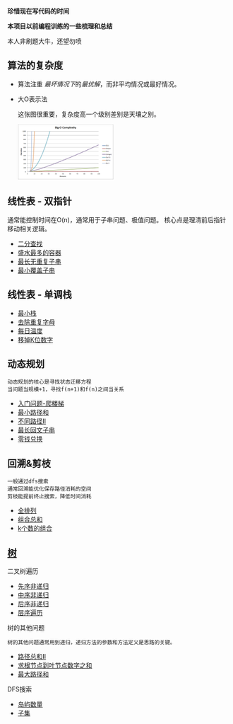 
**珍惜现在写代码的时间**

**本项目以前编程训练的一些梳理和总结**

本人非刷题大牛，还望勿喷

## 算法的复杂度
* 算法注重 *最坏情况下*的*最优解*，而非平均情况或最好情况。
* 大O表示法 

    这张图很重要，复杂度高一个级别差别是天壤之别。
    
    <img width="45%" height="30%" src="https://github.com/RynnLee/rynn-code-master/blob/master/pics/big-o.png"/>

## 线性表 - 双指针
 通常能控制时间在O(n)，通常用于子串问题、极值问题。
 核心点是理清前后指针移动相关逻辑。
 * [二分查找](./topics/二分查找.md) 
 * [盛水最多的容器](./topics/盛水最多的容器.md) 
 * [最长无重复子串](./topics/最长无重复子串.md) 
 * [最小覆盖子串](./topics/最小覆盖子串.md) 
 
## 线性表 - 单调栈
 * [最小栈](./topics/最小栈.md)
 * [去除重复字母](./topics/去除重复字母.md)
 * [每日温度](./topics/每日温度.md)
 * [移掉K位数字](./topics/移掉K位数字.md)
 
 ## 动态规划
    动态规划的核心是寻找状态迁移方程
    当问题当规模+1，寻找f(n+1)和f(n)之间当关系
 * [入门问题-爬楼梯](topics/dp/爬楼梯.md)
 * [最小路径和](./topics/dp/最小路径和.md)
 * [不同路径II](./topics/dp/不同路径II.md)
 * [最长回文子串](./topics/dp/最长回文子串.md)
 * [零钱兑换](./topics/dp/零钱兑换.md)
 
 
 ## 回溯&剪枝
    一般通过dfs搜索
    通常回溯能优化保存路径消耗的空间
    剪枝能提前终止搜索，降低时间消耗
 * [全排列](./topics/全排列.md)
 * [组合总和](./topics/组合总和.md)
 * [k个数的组合](./topics/k个数的组合.md)
 
## [树](./pics/tree-type.png)
二叉树遍历

 * [先序非递归](./topics/tree/先序非递归.md)
 * [中序非递归](./topics/tree/中序非递归.md) 
 * [后序非递归](./topics/tree/后序非递归.md) 
 * [层序遍历](./topics/tree/二叉树的层序遍历.md)
 
 树的其他问题
    
    树的其他问题通常用到递归，递归方法的参数和方法定义是思路的关键。
 * [路径总和II](topics/tree/路径总和II.md)
 * [求根节点到叶节点数字之和](topics/tree/根节点到叶节点数字之和.md)
 * [最大路径和](topics/tree/最大路径和.md)
 
 
  DFS搜索
  * [岛屿数量](topics/岛屿数量.md)
  * [子集](topics/子集.md)
  
